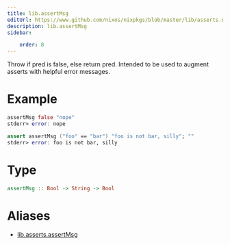 ```yaml
---
title: lib.assertMsg
editUrl: https://www.github.com/nixos/nixpkgs/blob/master/lib/asserts.nix#L28C5
description: lib.assertMsg
sidebar:

    order: 8
---
```


Throw if pred is false, else return pred.
Intended to be used to augment asserts with helpful error messages.

# Example

```nix
assertMsg false "nope"
stderr> error: nope

assert assertMsg ("foo" == "bar") "foo is not bar, silly"; ""
stderr> error: foo is not bar, silly
```

# Type

```haskell
assertMsg :: Bool -> String -> Bool
```


# Aliases

- [lib.asserts.assertMsg](reference/lib/asserts/lib-asserts-assertMsg)


